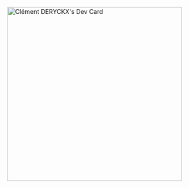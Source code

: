 <a href="https://app.daily.dev/cd3359"><img src="https://api.daily.dev/devcards/9585d92622cd4f278a72a313e9a7388b.png?r=zct" width="400" alt="Clément DERYCKX's Dev Card"/></a>
